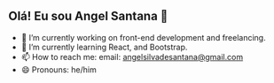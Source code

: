 ## Olá! Eu sou Angel Santana 👋



- 🔭  I’m currently working on front-end development and freelancing.
- 🌱 I’m currently learning React, and Bootstrap.
- 📫 How to reach me: email: angelsilvadesantana@gmail.com
- 😄 Pronouns: he/him
